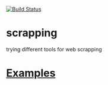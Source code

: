 [![Build Status](https://travis-ci.org/brownman/scrapping.svg?branch=master)](https://travis-ci.org/brownman/scrapping)

scrapping
=========

trying different tools for web scrapping



[Examples](https://github.com/n1k0/casperjs/tree/master/samples)
===
